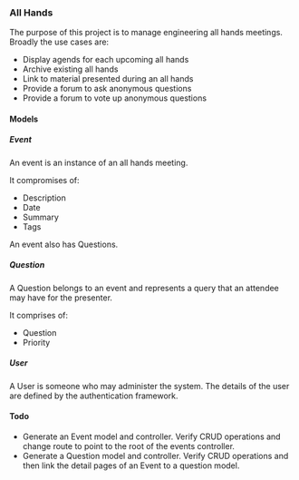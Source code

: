 ### All Hands

The purpose of this project is to manage engineering all hands meetings.  Broadly the use cases are:

* Display agends for each upcoming all hands
* Archive existing all hands
* Link to material presented during an all hands
* Provide a forum to ask anonymous questions
* Provide a forum to vote up anonymous questions

#### Models

##### Event

An event is an instance of an all hands meeting.

It compromises of:

* Description
* Date
* Summary
* Tags

An event also has Questions.

##### Question

A Question belongs to an event and represents a query that an attendee may have for the presenter.

It comprises of:

* Question
* Priority

##### User

A User is someone who may administer the system.  The details of the user are defined by the authentication framework.

#### Todo

* Generate an Event model and controller.  Verify CRUD operations and change route to point to the root of the events controller.
* Generate a Question model and controller.  Verify CRUD operations and then link the detail pages of an Event to a question model.
